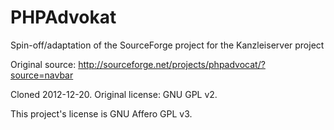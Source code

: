 PHPAdvokat
==========

Spin-off/adaptation of the SourceForge project for the Kanzleiserver project

Original source: http://sourceforge.net/projects/phpadvocat/?source=navbar

Cloned 2012-12-20. Original license: GNU GPL v2.

This project's license is GNU Affero GPL v3.


